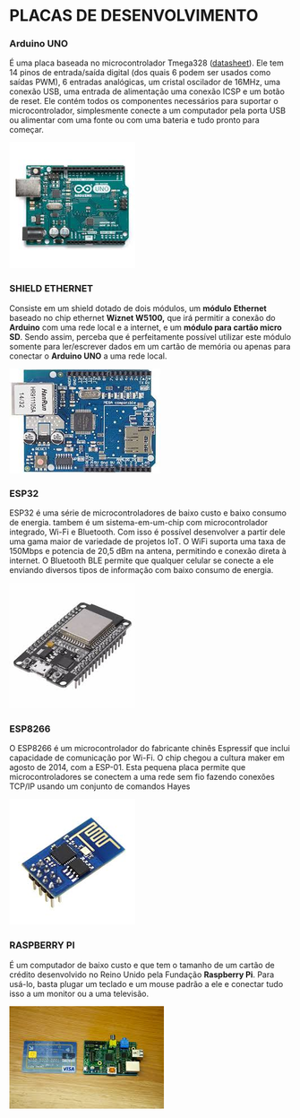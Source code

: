 # PLACAS DE DESENVOLVIMENTO

### Arduino UNO

É uma placa baseada no microcontrolador Tmega328 \([datasheet](http://www.atmel.com/Images/doc8161.pdf)\). Ele tem 14 pinos de entrada/saída digital \(dos quais 6 podem ser usados como saídas PWM\), 6 entradas analógicas, um cristal oscilador de 16MHz, uma conexão USB, uma entrada de alimentação uma conexão ICSP e um botão de reset. Ele contém todos os componentes necessários para suportar o microcontrolador, simplesmente conecte a um computador pela porta USB ou alimentar com uma fonte ou com uma bateria e tudo pronto para começar.

![](.gitbook/assets/image%20%282%29.png)

### SHIELD ETHERNET 

Consiste em um shield dotado de dois módulos, um **módulo** **Ethernet**  baseado no chip ethernet **Wiznet W5100,** que irá permitir a conexão do **Arduino** com uma rede local e a internet, e um **módulo para cartão micro SD**. Sendo assim, perceba que é perfeitamente possível utilizar este módulo somente para ler/escrever dados em um cartão de memória ou apenas para conectar o **Arduino UNO** a uma rede local.

![](.gitbook/assets/image.png)



### ESP32

ESP32 é uma série de microcontroladores de baixo custo e baixo consumo de energia. tambem é um sistema-em-um-chip com microcontrolador integrado, Wi-Fi e Bluetooth. Com isso é possível desenvolver a partir dele uma gama maior de variedade de projetos IoT. O WiFi suporta uma taxa de 150Mbps e potencia de 20,5 dBm na antena, permitindo e conexão direta à internet. O Bluetooth BLE permite que qualquer celular se conecte a ele enviando diversos tipos de informação com baixo consumo de energia.

![](.gitbook/assets/image%20%285%29.png)

### ESP8266

O ESP8266 é um microcontrolador do fabricante chinês Espressif que inclui capacidade de comunicação por Wi-Fi. O chip chegou a cultura maker em agosto de 2014, com a ESP-01. Esta pequena placa permite que microcontroladores se conectem a uma rede sem fio fazendo conexões TCP/IP usando um conjunto de comandos Hayes

![](.gitbook/assets/image%20%286%29.png)

### RASPBERRY PI 

É um computador de baixo custo e que tem o tamanho de um cartão de crédito desenvolvido no Reino Unido pela Fundação **Raspberry Pi**. Para usá-lo, basta plugar um teclado e um mouse padrão a ele e conectar tudo isso a um monitor ou a uma televisão.

![](.gitbook/assets/image%20%288%29.png)



